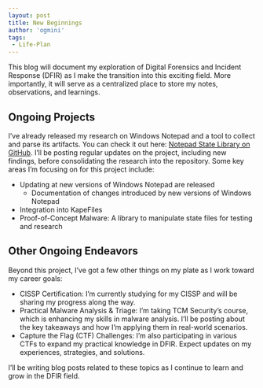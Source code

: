 ```yaml
---
layout: post
title: New Beginnings
author: 'ogmini'
tags:
 - Life-Plan
---
```


This blog will document my exploration of Digital Forensics and Incident Response (DFIR) as I make the transition into this exciting field. More importantly, it will serve as a centralized place to store my notes, observations, and learnings.

## Ongoing Projects

I’ve already released my research on Windows Notepad and a tool to collect and parse its artifacts. You can check it out here: [Notepad State Library on GitHub](https://github.com/ogmini/Notepad-State-Library). I’ll be posting regular updates on the project, including new findings, before consolidating the research into the repository. Some key areas I’m focusing on for this project include:

- Updating at new versions of Windows Notepad are released
  - Documentation of changes introduced by new versions of Windows Notepad
- Integration into KapeFiles
- Proof-of-Concept Malware: A library to manipulate state files for testing and research

## Other Ongoing Endeavors

Beyond this project, I’ve got a few other things on my plate as I work toward my career goals:

- CISSP Certification: I’m currently studying for my CISSP and will be sharing my progress along the way.
- Practical Malware Analysis & Triage: I’m taking TCM Security’s course, which is enhancing my skills in malware analysis. I’ll be posting about the key takeaways and how I’m applying them in real-world scenarios.
- Capture the Flag (CTF) Challenges: I’m also participating in various CTFs to expand my practical knowledge in DFIR. Expect updates on my experiences, strategies, and solutions.

I’ll be writing blog posts related to these topics as I continue to learn and grow in the DFIR field.
